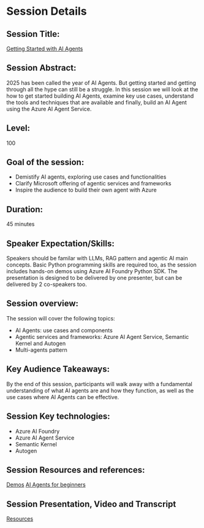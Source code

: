 # Session Details

## Session Title: 
[Getting Started with AI Agents](https://github.com/microsoft/aitour-getting-started-with-ai-agents) 


## Session Abstract:
2025 has been called the year of AI Agents. But getting started and getting through all the hype can still be a struggle. In this session we will look at the how to get started building AI Agents, examine key use cases, understand the tools and techniques that are available and finally, build an AI Agent using the Azure AI Agent Service. 

## Level: 
100

## Goal of the session: 
* Demistify AI agents, exploring use cases and functionalities
* Clarify Microsoft offering of agentic services and frameworks
* Inspire the audience to build their own agent with Azure 

## Duration: 
45 minutes

## Speaker Expectation/Skills:
Speakers should be familar with LLMs, RAG pattern and agentic AI main concepts. Basic Python programming skills are required too, as the session includes hands-on demos using Azure AI Foundry Python SDK.
The presentation is designed to be delivered by one presenter, but can be delivered by 2 co-speakers too.

## Session overview: 
The session will cover the following topics:
- AI Agents: use cases and components
- Agentic services and frameworks: Azure AI Agent Service, Semantic Kernel and Autogen
- Multi-agents pattern

## Key Audience Takeaways:
By the end of this session, participants will walk away with a fundamental understanding of what AI agents are and how they function, as well as the use cases where AI Agents can be effective.

## Session Key technologies:
- Azure AI Foundry
- Azure AI Agent Service
- Semantic Kernel
- Autogen 


## Session Resources and references:
[Demos](https://github.com/microsoft/aitour-getting-started-with-ai-agents/tree/main/session-delivery-resources/demo-1)
[AI Agents for beginners](https://aka.ms/ai-agents-beginners)


## Session Presentation, Video and Transcript
[Resources](https://github.com/microsoft/aitour-azure-openai-assistants/tree/main/session-delivery-resources)

